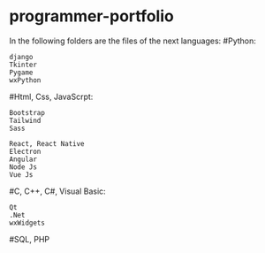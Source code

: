 # programmer-portfolio
In the following folders are the files of the next languages:
  #Python:
  
    django
    Tkinter
    Pygame
    wxPython
    
  #Html, Css, JavaScrpt:

    Bootstrap
    Tailwind
    Sass
    
    React, React Native
    Electron
    Angular
    Node Js
    Vue Js
  
  #C, C++, C#, Visual Basic:
  
    Qt
    .Net
    wxWidgets
    
  #SQL, PHP
